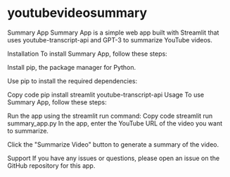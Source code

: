 # youtubevideosummary

Summary App
Summary App is a simple web app built with Streamlit that uses youtube-transcript-api and GPT-3 to summarize YouTube videos.

Installation
To install Summary App, follow these steps:

Install pip, the package manager for Python.

Use pip to install the required dependencies:

Copy code
pip install streamlit youtube-transcript-api
Usage
To use Summary App, follow these steps:

Run the app using the streamlit run command:
Copy code
streamlit run summary_app.py
In the app, enter the YouTube URL of the video you want to summarize.

Click the "Summarize Video" button to generate a summary of the video.

Support
If you have any issues or questions, please open an issue on the GitHub repository for this app.
